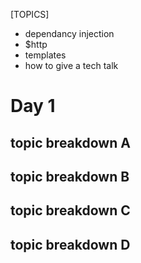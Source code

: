 [TOPICS]
- dependancy injection
- $http 
- templates
- how to give a tech talk 

# Day 1

## topic breakdown A
## topic breakdown B
## topic breakdown C
## topic breakdown D


    